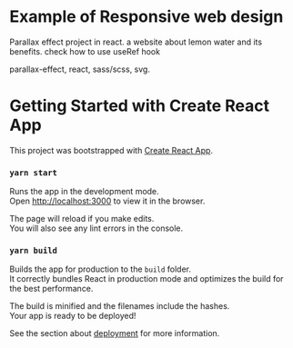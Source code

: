 # Example of Responsive web design 

Parallax effect project in react. 
a website about lemon water and its benefits.
check how to use useRef hook

parallax-effect, react, sass/scss, svg.


# Getting Started with Create React App

This project was bootstrapped with [Create React App](https://github.com/facebook/create-react-app).


### `yarn start`

Runs the app in the development mode.\
Open [http://localhost:3000](http://localhost:3000) to view it in the browser.

The page will reload if you make edits.\
You will also see any lint errors in the console.


### `yarn build`

Builds the app for production to the `build` folder.\
It correctly bundles React in production mode and optimizes the build for the best performance.

The build is minified and the filenames include the hashes.\
Your app is ready to be deployed!

See the section about [deployment](https://facebook.github.io/create-react-app/docs/deployment) for more information.

